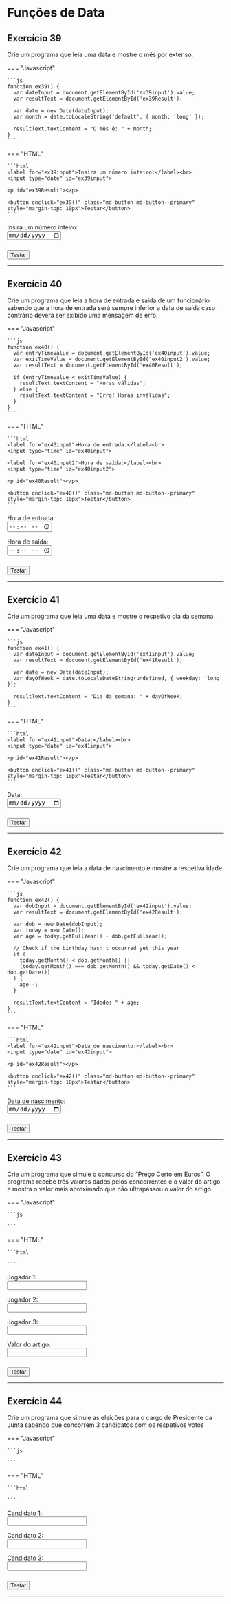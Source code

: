 # Funções de Data

## Exercício 39

Crie um programa que leia uma data e mostre o mês por extenso.

=== "Javascript"

    ```js
    function ex39() {
      var dateInput = document.getElementById('ex39input').value;
      var resultText = document.getElementById('ex39Result');

      var date = new Date(dateInput);
      var month = date.toLocaleString('default', { month: 'long' });

      resultText.textContent = "O mês é: " + month;
    }
    ```

=== "HTML"

    ```html
    <label for="ex39input">Insira um número inteiro:</label><br>
    <input type="date" id="ex39input">

    <p id="ex39Result"></p>

    <button onclick="ex39()" class="md-button md-button--primary" style="margin-top: 10px">Testar</button>
    ```

<label for="ex39input">Insira um número inteiro:</label><br>
<input type="date" id="ex39input">

<p id="ex39Result"></p>

<button onclick="ex39()" class="md-button md-button--primary" style="margin-top: 10px">Testar</button>

---

## Exercício 40

Crie um programa que leia a hora de entrada e saída de um funcionário sabendo que a hora de entrada será sempre inferior a data de saída caso contrário deverá ser exibido uma mensagem de erro.

=== "Javascript"

    ```js
    function ex40() {
      var entryTimeValue = document.getElementById('ex40input').value;
      var exitTimeValue = document.getElementById('ex40input2').value;
      var resultText = document.getElementById('ex40Result');

      if (entryTimeValue < exitTimeValue) {
        resultText.textContent = "Horas válidas";
      } else {
        resultText.textContent = "Erro! Horas inválidas";
      }
    }
    ```

=== "HTML"

    ```html
    <label for="ex40input">Hora de entrada:</label><br>
    <input type="time" id="ex40input">

    <label for="ex40input2">Hora de saída:</label><br>
    <input type="time" id="ex40input2">

    <p id="ex40Result"></p>

    <button onclick="ex40()" class="md-button md-button--primary" style="margin-top: 10px">Testar</button>
    ```

<label for="ex40input">Hora de entrada:</label><br>
<input type="time" id="ex40input">

<label for="ex40input2">Hora de saída:</label><br>
<input type="time" id="ex40input2">

<p id="ex40Result"></p>

<button onclick="ex40()" class="md-button md-button--primary" style="margin-top: 10px">Testar</button>

---

## Exercício 41

Crie um programa que leia uma data e mostre o respetivo dia da semana.

=== "Javascript"

    ```js
    function ex41() {
      var dateInput = document.getElementById('ex41input').value;
      var resultText = document.getElementById('ex41Result');

      var date = new Date(dateInput);
      var dayOfWeek = date.toLocaleDateString(undefined, { weekday: 'long' });

      resultText.textContent = "Dia da semana: " + dayOfWeek;
    }
    ```

=== "HTML"

    ```html
    <label for="ex41input">Data:</label><br>
    <input type="date" id="ex41input">

    <p id="ex41Result"></p>

    <button onclick="ex41()" class="md-button md-button--primary" style="margin-top: 10px">Testar</button>
    ```

<label for="ex41input">Data:</label><br>
<input type="date" id="ex41input">

<p id="ex41Result"></p>

<button onclick="ex41()" class="md-button md-button--primary" style="margin-top: 10px">Testar</button>

---

## Exercício 42

Crie um programa que leia a data de nascimento e mostre a respetiva idade.

=== "Javascript"

    ```js
    function ex42() {
      var dobInput = document.getElementById('ex42input').value;
      var resultText = document.getElementById('ex42Result');

      var dob = new Date(dobInput);
      var today = new Date();
      var age = today.getFullYear() - dob.getFullYear();

      // Check if the birthday hasn't occurred yet this year
      if (
        today.getMonth() < dob.getMonth() ||
        (today.getMonth() === dob.getMonth() && today.getDate() < dob.getDate())
      ) {
        age--;
      }

      resultText.textContent = "Idade: " + age;
    }
    ```

=== "HTML"

    ```html
    <label for="ex42input">Data de nascimento:</label><br>
    <input type="date" id="ex42input">

    <p id="ex42Result"></p>

    <button onclick="ex42()" class="md-button md-button--primary" style="margin-top: 10px">Testar</button>
    ```

<label for="ex42input">Data de nascimento:</label><br>
<input type="date" id="ex42input">

<p id="ex42Result"></p>

<button onclick="ex42()" class="md-button md-button--primary" style="margin-top: 10px">Testar</button>

---

## Exercício 43

Crie um programa que simule o concurso do “Preço Certo em Euros”. O programa recebe três valores dados pelos concorrentes e o valor do artigo e mostra o valor mais aproximado que não ultrapassou o valor do artigo.

=== "Javascript"

    ```js

    ```

=== "HTML"

    ```html

    ```

<label for="ex43input">Jogador 1:</label><br>
<input type="number" id="ex43input">

<label for="ex43input2">Jogador 2:</label><br>
<input type="number" id="ex43input2">

<label for="ex43input3">Jogador 3:</label><br>
<input type="number" id="ex43input3">

<label for="ex43input4">Valor do artigo:</label><br>
<input type="number" id="ex43input4">

<p id="ex43Result"></p>

<button onclick="ex43()" class="md-button md-button--primary" style="margin-top: 10px">Testar</button>

---

## Exercício 44

Crie um programa que simule as eleições para o cargo de Presidente da Junta sabendo que concorrem 3 candidatos com os respetivos votos 

=== "Javascript"

    ```js

    ```

=== "HTML"

    ```html

    ```

<label for="ex44input">Candidato 1:</label><br>
<input type="number" id="ex44input">

<label for="ex44input2">Candidato 2:</label><br>
<input type="number" id="ex44input2">

<label for="ex44input3">Candidato 3:</label><br>
<input type="number" id="ex44input3">

<p id="ex44Result"></p>

<button onclick="ex44()" class="md-button md-button--primary" style="margin-top: 10px">Testar</button>

---